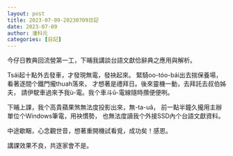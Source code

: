 ```yaml
---
layout: post
title: 2023-07-09-20230709日記
date: 2023-07-09
author: 潘科元
categories: [日記]
---
```

今仔日教典回流營第一工，下晡我講談台語文獻佮辭典之應用與解析。

Tsái起十點外去發車，才發現無電，發袂起來。
緊騎oo-tóo-bái出去揣保養場，看著逐間个鐵門攏thuah落來，
才想著是禮拜日。後來靈機一動，去拜託去叔伯姊夫，
請伊駛車過來予我ù-電。我个車斗ū-電線隨時攢便便咧。

下晡上課，我个高貴蘋果煞無法度投影出來，無-ta-uâ，
前一點半鐘久攏用主辦單位个Windows筆電，用袂慣勢，
也無法度讀我个外接SSD內个台語文獻資料。

中途歇睏，心念觀世音，想著重開機試看覓，成功矣！感恩。

講課效果不良，共逐家會不是。
